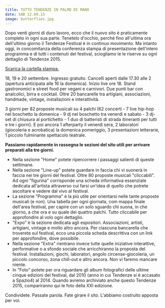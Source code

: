 ```yaml
---
title: TUTTO TENDENZE IN PALMO DI MANO
date: SAB 12.09.15
image: butterflies.jpg
---
```


Dopo venti giorni di duro lavoro, ecco che il nuovo sito è praticamente completo in ogni sua parte. Tenetelo d'occhio, perché fino all'ultima ora dell'ultimo giorno il Tendenze Festival è in continuo movimento. Ma intanto oggi, in concomitanza della conferenza stampa di presentazione dell'intero programma e di tutti i contenuti del festival, sciogliamo le le riserve su ogni dettaglio di Tendenze 2015.

<a href="/zip/TENDENZE_FESTIVAL_2015-CARTELLA_STAMPA.zip" target="_blank">Scarica la cartella stampa.</a>

18, 19 e 20 settembre. Ingresso gratuito. Cancelli aperti dalle 17.30 alle 2 (apertura anticipata alle 16 la domenica). Inizio live ore 18. Stand gastronomici e street food per vegani e carnivori. Due punti bar con analcolici, birra e cocktail. Oltre 20 bancarelle tra artigiani, associazioni, handmade, vintage, installazioni e interattività.

3 giorni per 82 proposte musicali su 4 palchi (62 concerti - 7 live hip-hop nel boschetto la domenica - 9 dj nel boschetto tra venerdì e sabato - 3 dj-set di chiusura al portichetto - 1 duo di batteristi di strada itineranti per tutti e tre i giorni). E poi ancora 1 afterparty il venerdì sera, 2 laboratori (giocoleria e acrobatica) la domenica pomeriggio, 3 presentazioni letterarie, 1 piccolo fulminante spettacolo teatrale.

**Passiamo rapidamente in rassegna le sezioni del sito utili per arrivare preparati alla tre giorni.**

* Nella sezione "Home" potete ripercorrere i passaggi salienti di queste settimane.
* Nella sezione "Line-up" potete guardare in faccia chi vi suonerà in faccia nei tre giorni del festival. Oltre 80 proposte musicali "cliccabili". Ad ogni "figurina" corrisponde una scheda informativa essenziale dedicata all'artista attraverso cui farsi un'idea di quello che potrete ascoltare e vedere dal vivo al festival.
* La sezione "Programma" è la più utile per orientarsi nelle tante proposte musicali (e non). Una tabella per ogni giornata, com mappa finale dell'area festival, per capire con un solo sguardo chi suona, in che giorno, a che ora e su quale dei quattro palchi. Tutto cliccabile per approfondire al volo ogni dettaglio.
* "Expo" è la sezione dedicata agli espositori. Associazioni, artisti, artigiani, vintage e molto altro ancora. Per ciascuna bancarella che troverete sul festival, ecco una piccola scheda descrittiva con un link per approfondire, dove possibile.
* Nella sezione "Extra" rientrano invece tutte quelle iniziative interattive, performative o a sfondo sociale che arricchiranno la proposta del festival. Installazioni, giochi, laboratori, angolo circense-giocoleria, un piccolo concorso, zona chill-out e altro ancora. Non vi faremo mancare niente.
* In "Foto" potete per ora riguardare gli album fotografici delle ultime cinque edizioni del festival, dal 2010 (anno in cui Tendenze si è accasato a Spazio4) al 2014. Quando avremo archiviato anche questo Tendenze 2015, compariranno qui le foto della XXI edizione.

Condividete. Passate parola. Fate girare il sito. L'abbiamo costruito apposta per voi.

